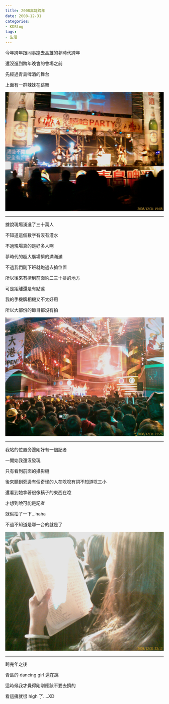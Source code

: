 ```yaml
---
title: 2008高雄跨年
date: 2008-12-31
categories:
- KDBlog
tags:
- 生活
---
```

今年跨年跟同事跑去高雄的夢時代跨年

還沒進到跨年晚會的會場之前

先經過青島啤酒的舞台

上面有一群辣妹在跳舞

![](IMAG0247.jpg)

---

據說現場湧進了三十萬人

不知道這個數字有沒有灌水

不過現場真的是好多人啊

夢時代的超大廣場擠的滿滿滿

不過我們剛下班就跑過去搶位置

所以後來有擠到前面約二三十排的地方

可是距離還是有點遠

我的手機牌相機又不太好用

所以大部份的節目都沒有拍

![](IMAG0248.jpg)

---

我站的位置旁邊剛好有一個記者

一開始我還沒發現

只有看到前面的攝影機

後來聽到旁邊有個奇怪的人在唸唸有詞不知道唸三小

還看到她拿著很像稿子的東西在唸

才想到說可能是記者

就偷拍了一下...haha

不過不知道是哪一台的就是了

![](IMAG0250.jpg)

---

跨完年之後

青島的 dancing girl 還在跳

這時候我才覺得剛剛應該不要去擠的

看這攤就很 high 了....XD

